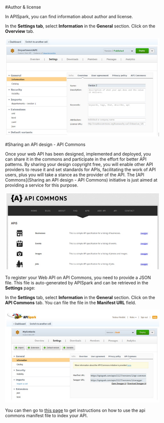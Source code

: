 #Author & license

In APISpark, you can find information about author and license.

In the **Settings tab**, select **Information** in the **General** section. Click on the **Overview** tab.

![Endpoints section](images/01.jpg "Endpoints section")

#Sharing an API design - API Commons

Once your web API has been designed, implemented and deployed, you can share it in the commons and participate in the effort for better API patterns. By sharing your design copyright free, you will enable other API providers to reuse it and set standards for APIs, facilitating the work of API users, plus you will take a stance as the provider of the API. The [API Commons](Sharing an API design - API Commons) initiative is just aimed at providing a service for this purpose.

![Endpoints section](images/02.jpg "Endpoints section")

To register your Web API on API Commons, you need to provide a JSON file. This file is auto-generated by APISpark and can be retrieved in the **Settings** page:

In the **Settings** tab, select **Information** in the **General** section. Click on the **API Commons** tab. You can file the file in the **Manifest URL** field.

![Endpoints section](images/03.jpg "Endpoints section")

You can then go to [this page](http://apicommons.org/add-apis.html) to get instructions on how to use the api commons manifest file to index your API.

